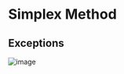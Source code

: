 # Simplex Method


## Exceptions
![image](https://github.com/user-attachments/assets/fd89f7ad-0191-4195-ad7b-3a07799eb702)

